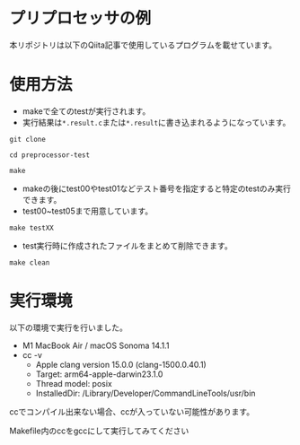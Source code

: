 # プリプロセッサの例
本リポジトリは以下のQiita記事で使用しているプログラムを載せています。

# 使用方法
- makeで全てのtestが実行されます。
- 実行結果は`*.result.c`または`*.result`に書き込まれるようになっています。
```
git clone
```
```
cd preprocessor-test
```
```
make
```


- makeの後にtest00やtest01などテスト番号を指定すると特定のtestのみ実行できます。
- test00~test05まで用意しています。
```
make testXX
```


- test実行時に作成されたファイルをまとめて削除できます。
```
make clean
```

# 実行環境
以下の環境で実行を行いました。
- M1 MacBook Air / macOS Sonoma 14.1.1
- cc -v
	- Apple clang version 15.0.0 (clang-1500.0.40.1)
	- Target: arm64-apple-darwin23.1.0
	- Thread model: posix
	- InstalledDir: /Library/Developer/CommandLineTools/usr/bin

ccでコンパイル出来ない場合、ccが入っていない可能性があります。

Makefile内のccをgccにして実行してみてください

